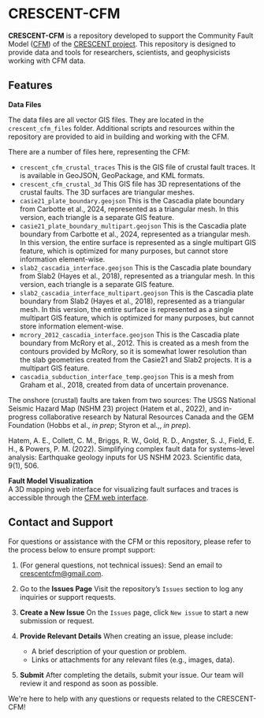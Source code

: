 # CRESCENT-CFM

**CRESCENT-CFM** is a repository developed to support the Community Fault Model ([CFM](https://cascadiaquakes.org/cfm/)) of the [CRESCENT project](https://cascadiaquakes.org/). This repository is designed to provide data and tools for researchers, scientists, and geophysicists working with CFM data.

## Features

**Data Files** 

The data files are all vector GIS files. They are located in the 
`crescent_cfm_files` folder. Additional scripts and resources within the 
repository are provided to aid in building and working with the CFM.

There are a number of files here, representing the CFM:
- `crescent_cfm_crustal_traces` This is the GIS file of crustal fault traces. 
  It is available in GeoJSON, GeoPackage, and KML formats.
- `crescent_cfm_crustal_3d` This GIS file has 3D representations of the crustal 
  faults. The 3D surfaces are triangular meshes.
- `casie21_plate_boundary.geojson` This is the Cascadia plate boundary from 
  Carbotte et al., 2024, represented as a triangular mesh. In this version, 
  each triangle is a separate GIS feature.
- `casie21_plate_boundary_multipart.geojson` This is the Cascadia plate 
  boundary from Carbotte et al., 2024, represented as a triangular mesh. In 
  this version, the entire surface is represented as a single multipart GIS 
  feature, which is optimized for many purposes, but cannot store information 
  element-wise.
- `slab2_cascadia_interface.geojson` This is the Cascadia plate boundary from 
  Slab2 (Hayes et al., 2018), represented as a triangular mesh. In this 
  version, each triangle is a separate GIS feature.
- `slab2_cascadia_interface_multipart.geojson` This is the Cascadia plate 
  boundary from Slab2 (Hayes et al., 2018), represented as a triangular mesh. 
  In this version, the entire surface is represented as a single multipart GIS 
  feature, which is optimized for many purposes, but cannot store information 
  element-wise.
- `mcrory_2012_cascadia_interface.geojson` This is the Cascadia plate boundary 
  from McRory et al., 2012. This is created as a mesh from the contours 
  provided by McRory, so it is somewhat lower resolution than the slab 
  geometries created from the Casie21 and Slab2 projects. It is a multipart GIS 
  feature.
- `cascadia_subduction_interface_temp.geojson` This is a mesh from Graham et 
  al., 2018, created from data of uncertain provenance.

The onshore (crustal) faults are taken from two sources: The USGS National
Seismic Hazard Map (NSHM 23) project (Hatem et al., 2022), and in-progress
collaborative research by Natural Resources Canada and the GEM Foundation
(Hobbs et al., *in prep*; Styron et al.,, *in prep*).

Hatem, A. E., Collett, C. M., Briggs, R. W., Gold, R. D., Angster, S. J., Field, E. H., & Powers, P. M. (2022). Simplifying complex fault data for systems-level analysis: Earthquake geology inputs for US NSHM 2023. Scientific data, 9(1), 506.

**Fault Model Visualization**  
A 3D mapping web interface for visualizing fault surfaces and traces is accessible through the [CFM web interface](https://cfm.cascadiaquakes.org/).

## Contact and Support

For questions or assistance with the CFM or this repository, please refer to 
the process below to ensure prompt support:

1. (For general questions, not technical issues): Send an email to 
   [crescentcfm@gmail.com](mailto:crescentcfm@gmail.com).

2. Go to the **Issues Page**  Visit the repository’s `Issues` section to log 
   any inquiries or support requests.

3. **Create a New Issue**  On the `Issues` page, click `New issue` to start a 
   new submission or request.

4. **Provide Relevant Details**  When creating an issue, please include:

   - A brief description of your question or problem.
   - Links or attachments for any relevant files (e.g., images, data).

5. **Submit**  After completing the details, submit your issue. Our team will 
   review it and respond as soon as possible.

We're here to help with any questions or requests related to the CRESCENT-CFM!
